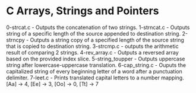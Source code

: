 # C Arrays, Strings and Pointers
0-strcat.c - Outputs the concatenation of two strings.
1-strncat.c - Outputs string of a specific length of the source appended to destination string.
2-strncpy - Outputs a string copy of a specified length of the source string that is copied to destination string.
3-strcmp.c - outputs the arithmetic result of comparing 2 strings. 
4-rev_array.c - Outputs a reversed array based on the provided index slice.
5-string_toupper - Outputs uppercase string after lowercase-uppercase translation.
6-cap_string.c - Ouputs the capitalized string of every beginning letter of a word after a punctuation delimiter.
7-leet.c - Prints translated capital letters to a number mapping. [Aa] -> 4, [Ee] -> 3, [Oo] -> 0, [Tt] -> 7
 
 


